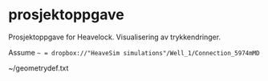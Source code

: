 # prosjektoppgave
Prosjektoppgave for Heavelock. Visualisering av trykkendringer.

Assume `~ = dropbox://"HeaveSim simulations"/Well_1/Connection_5974mMD`

~/geometrydef.txt
